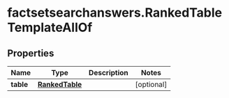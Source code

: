# factsetsearchanswers.RankedTableTemplateAllOf

## Properties

Name | Type | Description | Notes
------------ | ------------- | ------------- | -------------
**table** | [**RankedTable**](RankedTable.md) |  | [optional] 


